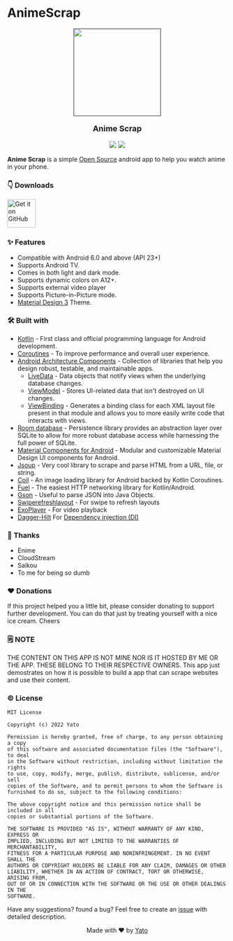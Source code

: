 # AnimeScrap
<p align="center">
  <a href=""><img width="200" height="200" src="https://github.com/fakeyatogod/AnimeScrap/blob/main/app/src/main/res/mipmap-xxxhdpi/ic_launcher_round.png"></a>
</p>
<p align="center" style="font-size:18px"><b>Anime Scrap</b></p>

<p align="center">
  <a href="https://www.android.com"><img src="https://forthebadge.com/images/badges/built-for-android.svg"></a> <a href="https://www.github.com/fakeyatogod/"><img src="https://forthebadge.com/images/badges/built-with-love.svg"/></a>
</p>

**Anime Scrap** is a simple [Open Source](https://en.m.wikipedia.org/wiki/Free_and_open-source_software) android app to help you watch anime in your phone.

### 👇 Downloads
[<img src="https://github.com/machiav3lli/oandbackupx/blob/034b226cea5c1b30eb4f6a6f313e4dadcbb0ece4/badge_github.png" alt="Get it on GitHub" height="65">](https://github.com/fakeyatogod/AnimeScrap/releases/latest)

### ✨ Features
- Compatible with Android 6.0 and above (API 23+)
- Supports Android TV.
- Comes in both light and dark mode.
- Supports dynamic colors on A12+.
- Supports external video player
- Supports Picture-in-Picture mode.
- [Material Design 3](https://m3.material.io/) Theme.


### 🛠️ Built with
- [Kotlin](https://kotlinlang.org/) - First class and official programming language for Android development.
- [Coroutines](https://kotlinlang.org/docs/reference/coroutines-overview.html) - To improve performance and overall user experience.
- [Android Architecture Components](https://developer.android.com/topic/libraries/architecture) - Collection of libraries that help you design robust, testable, and maintainable apps.
  - [LiveData](https://developer.android.com/topic/libraries/architecture/livedata) - Data objects that notify views when the underlying database changes.
  - [ViewModel](https://developer.android.com/topic/libraries/architecture/viewmodel) - Stores UI-related data that isn't destroyed on UI changes.
  - [ViewBinding](https://developer.android.com/topic/libraries/view-binding) - Generates a binding class for each XML layout file present in that module and allows you to more easily write code that interacts with views.
- [Room database](https://developer.android.com/jetpack/androidx/releases/room) - Persistence library provides an abstraction layer over SQLite to allow for more robust database access while harnessing the full power of SQLite.
- [Material Components for Android](https://github.com/material-components/material-components-android) - Modular and customizable Material Design UI components for Android.
- [Jsoup](https://jsoup.org/) - Very cool library to scrape and parse HTML from a URL, file, or string.
- [Coil](https://coil-kt.github.io/coil/) - An image loading library for Android backed by Kotlin Coroutines.
- [Fuel](https://github.com/kittinunf/fuel) - The easiest HTTP networking library for Kotlin/Android.
- [Gson](https://github.com/google/gson) - Useful to parse JSON into Java Objects.
- [Swiperefreshlayout](https://developer.android.com/jetpack/androidx/releases/swiperefreshlayout) - For swipe to refresh layouts
- [ExoPlayer](https://exoplayer.dev/) - For video playback
- [Dagger-Hilt](https://dagger.dev/hilt/) For [Dependency injection (DI)](https://developer.android.com/training/dependency-injection)


### 🤝 Thanks
- Enime
- CloudStream
- Saikou
- To me for being so dumb

### ♥️ Donations
If this project helped you a little bit, please consider donating to support further development. You can do that just by treating yourself with a nice ice cream. Cheers


### 🗒️ NOTE
THE CONTENT ON THIS APP IS NOT MINE NOR IS IT HOSTED BY ME OR THE APP. THESE BELONG TO THEIR RESPECTIVE OWNERS. This app just demostrates on how it is possible to build a app that can scrape websites and use their content.

### ©️ License
```
MIT License

Copyright (c) 2022 Yato

Permission is hereby granted, free of charge, to any person obtaining a copy
of this software and associated documentation files (the "Software"), to deal
in the Software without restriction, including without limitation the rights
to use, copy, modify, merge, publish, distribute, sublicense, and/or sell
copies of the Software, and to permit persons to whom the Software is
furnished to do so, subject to the following conditions:

The above copyright notice and this permission notice shall be included in all
copies or substantial portions of the Software.

THE SOFTWARE IS PROVIDED "AS IS", WITHOUT WARRANTY OF ANY KIND, EXPRESS OR
IMPLIED, INCLUDING BUT NOT LIMITED TO THE WARRANTIES OF MERCHANTABILITY,
FITNESS FOR A PARTICULAR PURPOSE AND NONINFRINGEMENT. IN NO EVENT SHALL THE
AUTHORS OR COPYRIGHT HOLDERS BE LIABLE FOR ANY CLAIM, DAMAGES OR OTHER
LIABILITY, WHETHER IN AN ACTION OF CONTRACT, TORT OR OTHERWISE, ARISING FROM,
OUT OF OR IN CONNECTION WITH THE SOFTWARE OR THE USE OR OTHER DEALINGS IN THE
SOFTWARE.
```

Have any suggestions? found a bug? Feel free to create an [issue](https://github.com/fakeyatogod/AnimeScrap/issues/new) with detailed description.
<p align="center">Made with ❤ by <a href="https://github.com/fakeyatogod">Yato</a></p>

